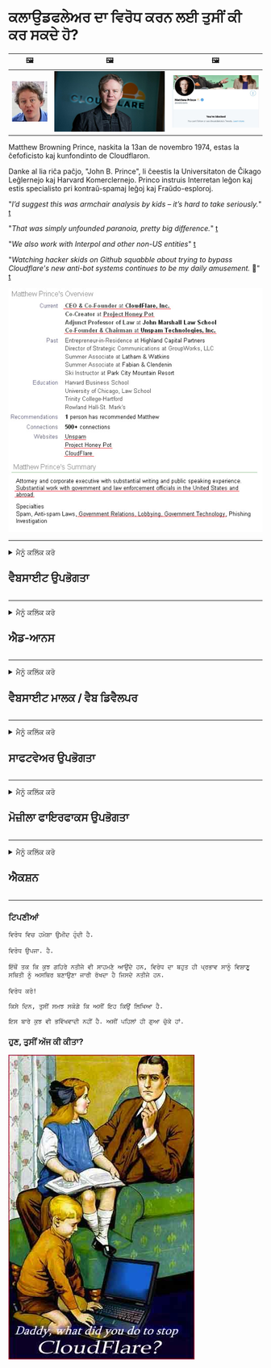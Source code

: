 # ਕਲਾਉਡਫਲੇਅਰ ਦਾ ਵਿਰੋਧ ਕਰਨ ਲਈ ਤੁਸੀਂ ਕੀ ਕਰ ਸਕਦੇ ਹੋ?

| 🖼 | 🖼 | 🖼 |
| --- | --- | --- |
| ![](../image/matthew_prince_teen.jpg) | ![](../image/matthew_prince.jpg) | ![](../image/blockedbymatthewprince.jpg) |


Matthew Browning Prince, naskita la 13an de novembro 1974, estas la ĉefoficisto kaj kunfondinto de Cloudflaron.

Danke al lia riĉa paĉjo, "John B. Prince", li ĉeestis la Universitaton de Ĉikago Leĝlernejo kaj Harvard Komerclernejo.
Princo instruis Interretan leĝon kaj estis specialisto pri kontraŭ-spamaj leĝoj kaj Fraŭdo-esploroj.


"*I’d suggest this was armchair analysis by kids – it’s hard to take seriously.*" [t](https://www.theguardian.com/technology/2015/nov/19/cloudflare-accused-by-anonymous-helping-isis)

"*That was simply unfounded paranoia, pretty big difference.*"  [t](https://twitter.com/xxdesmus/status/992757936123359233)

"*We also work with Interpol and other non-US entities*" [t](https://twitter.com/eastdakota/status/1203028504184360960)

"*Watching hacker skids on Github squabble about trying to bypass Cloudflare's new anti-bot systems continues to be my daily amusement.* 🍿" [t](https://twitter.com/eastdakota/status/1273277839102656515)


![](../image/whoismp.jpg)

---


<details>
<summary>ਮੈਨੂੰ ਕਲਿੱਕ ਕਰੋ

## ਵੈਬਸਾਈਟ ਉਪਭੋਗਤਾ
</summary>


- ਜੇ ਤੁਸੀਂ ਆਪਣੀ ਵੈਬਸਾਈਟ ਕਲਾਉਡਫਲੇਅਰ ਦੀ ਵਰਤੋਂ ਕਰ ਰਹੇ ਹੋ, ਤਾਂ ਉਨ੍ਹਾਂ ਨੂੰ ਕਹੋ ਕਿ ਕਲਾਉਡਫਲੇਅਰ ਨਾ ਵਰਤੋ.
  - ਸੋਸ਼ਲ ਮੀਡੀਆ ਜਿਵੇਂ ਕਿ ਫੇਸਬੁੱਕ, ਰੈਡਿਟ, ਟਵਿੱਟਰ ਜਾਂ ਮਸਟੋਡਨ ਤੇ ਚਮਕਣਾ ਕੋਈ ਫਰਕ ਨਹੀਂ ਪੈਂਦਾ. [ਕਾਰਜ ਹੈਸ਼ਟੈਗਾਂ ਨਾਲੋਂ ਉੱਚੇ ਹੁੰਦੇ ਹਨ.](https://twitter.com/phyzonloop/status/1274132092490862594)
  - ਜੇ ਤੁਸੀਂ ਆਪਣੇ ਆਪ ਨੂੰ ਲਾਭਦਾਇਕ ਬਣਾਉਣਾ ਚਾਹੁੰਦੇ ਹੋ ਤਾਂ ਵੈਬਸਾਈਟ ਦੇ ਮਾਲਕ ਨਾਲ ਸੰਪਰਕ ਕਰਨ ਦੀ ਕੋਸ਼ਿਸ਼ ਕਰੋ.

[ਕਲਾਉਡਫਲੇਅਰ ਨੇ ਕਿਹਾ](https://github.com/Eloston/ungoogled-chromium/issues/783):
```
ਅਸੀਂ ਸਿਫਾਰਸ਼ ਕਰਦੇ ਹਾਂ ਕਿ ਤੁਸੀਂ ਉਨ੍ਹਾਂ ਖਾਸ ਸੇਵਾਵਾਂ ਜਾਂ ਸਾਈਟਾਂ ਲਈ ਪ੍ਰਬੰਧਕਾਂ ਤੱਕ ਪਹੁੰਚ ਕਰੋ ਜੋ ਤੁਸੀਂ ਜਾਰੀ ਕਰਦੇ ਹੋ ਅਤੇ ਆਪਣੇ ਤਜ਼ਰਬੇ ਨੂੰ ਸਾਂਝਾ ਕਰਦੇ ਹੋ.
```

[ਜੇ ਤੁਸੀਂ ਇਸ ਬਾਰੇ ਨਹੀਂ ਪੁੱਛਦੇ, ਵੈਬਸਾਈਟ ਮਾਲਕ ਇਸ ਸਮੱਸਿਆ ਨੂੰ ਕਦੇ ਨਹੀਂ ਜਾਣਦੇ.](../PEOPLE.md)

![](../image/liberapay.jpg)

[ਸਫਲ ਉਦਾਹਰਣ](https://counterpartytalk.org/t/turn-off-cloudflare-on-counterparty-co-plz/164/5).<br>
ਤੁਹਾਨੂੰ ਕੋਈ ਸਮੱਸਿਆ ਹੈ? [ਹੁਣ ਆਪਣੀ ਆਵਾਜ਼ ਉਠਾਓ.](https://github.com/maraoz/maraoz.github.io/issues/1) ਹੇਠ ਉਦਾਹਰਣ.

```
ਤੁਸੀਂ ਸਿਰਫ ਕਾਰਪੋਰੇਟ ਸੈਂਸਰਸ਼ਿਪ ਅਤੇ ਜਨਤਕ ਨਿਗਰਾਨੀ ਦੀ ਸਹਾਇਤਾ ਕਰ ਰਹੇ ਹੋ.
http://crimeflare.eu.org
```

```
ਤੁਹਾਡਾ ਵੈੱਬ ਪੇਜ ਕਲਾਉਡਫਲੇਅਰ ਦੇ ਗੋਪਨੀਯਤਾ-ਦੁਰਵਿਵਹਾਰ ਵਾਲੇ ਨਿਜੀ ਕੰਧ-ਬਾਗ ਵਿੱਚ ਹੈ.
http://crimeflare.eu.org
```

- ਵੈਬਸਾਈਟ ਦੀ ਗੋਪਨੀਯਤਾ ਨੀਤੀ ਨੂੰ ਪੜ੍ਹਨ ਲਈ ਕੁਝ ਸਮਾਂ ਲਓ.
  - ਜੇ ਵੈਬਸਾਈਟ ਕਲਾਉਡਫਲੇਅਰ ਦੇ ਪਿੱਛੇ ਹੈ ਜਾਂ ਵੈਬਸਾਈਟ ਕਲਾਉਡਫਲੇਅਰ ਨਾਲ ਜੁੜੀਆਂ ਸੇਵਾਵਾਂ ਦੀ ਵਰਤੋਂ ਕਰ ਰਹੀ ਹੈ.

ਇਹ ਲਾਜ਼ਮੀ ਹੈ ਕਿ "ਕਲਾਉਡਫਲੇਅਰ" ਕੀ ਹੈ, ਅਤੇ ਕਲਾਉਡਫਲੇਅਰ ਨਾਲ ਤੁਹਾਡੇ ਡੇਟਾ ਨੂੰ ਸਾਂਝਾ ਕਰਨ ਲਈ ਆਗਿਆ ਦੀ ਮੰਗ ਕਰਨੀ ਚਾਹੀਦੀ ਹੈ. ਅਜਿਹਾ ਕਰਨ ਵਿਚ ਅਸਫਲ ਰਹਿਣ ਦੇ ਨਤੀਜੇ ਵਜੋਂ ਭਰੋਸੇ ਦੀ ਉਲੰਘਣਾ ਹੋਵੇਗੀ ਅਤੇ ਵੈਬਸਾਈਟ 'ਤੇ ਵਿਚਾਰ-ਵਟਾਂਦਰੇ ਤੋਂ ਪਰਹੇਜ਼ ਕਰਨਾ ਚਾਹੀਦਾ ਹੈ.

[ਇੱਕ ਸਵੀਕਾਰਯੋਗ ਗੋਪਨੀਯਤਾ ਨੀਤੀ ਦੀ ਉਦਾਹਰਣ ਇੱਥੇ ਹੈ](https://archive.is/bDlTz) ("Subprocessors" > "Entity Name")

```
ਮੈਂ ਤੁਹਾਡੀ ਗੋਪਨੀਯਤਾ ਨੀਤੀ ਨੂੰ ਪੜ ਲਿਆ ਹੈ ਅਤੇ ਮੈਨੂੰ ਕਲਾਉਡਫਲੇਅਰ ਸ਼ਬਦ ਨਹੀਂ ਮਿਲ ਰਿਹਾ.
ਮੈਂ ਤੁਹਾਡੇ ਨਾਲ ਡਾਟਾ ਸਾਂਝਾ ਕਰਨ ਤੋਂ ਇਨਕਾਰ ਕਰਦਾ ਹਾਂ ਜੇ ਤੁਸੀਂ ਕਲਾਉਡਫਲੇਅਰ ਨੂੰ ਮੇਰੇ ਡੇਟਾ ਨੂੰ ਖੁਆਉਣਾ ਜਾਰੀ ਰੱਖਦੇ ਹੋ.
http://crimeflare.eu.org
```

ਇਹ ਗੋਪਨੀਯਤਾ ਨੀਤੀ ਦੀ ਇੱਕ ਉਦਾਹਰਣ ਹੈ ਜਿਸ ਵਿੱਚ ਕਲਾਉਡਫਲੇਅਰ ਸ਼ਬਦ ਨਹੀਂ ਹੈ.
[Liberland Jobs](https://archive.is/daKIr) [privacy policy](https://docsend.com/view/feiwyte):

![](../image/cfwontobey.jpg)

ਕਲਾਉਡਫਲੇਅਰ ਦੀ ਆਪਣੀ ਗੋਪਨੀਯਤਾ ਨੀਤੀ ਹੈ.
[ਕਲਾਉਡਫਲੇਅਰ ਡੌਕਸਿੰਗ ਲੋਕਾਂ ਨੂੰ ਪਸੰਦ ਕਰਦਾ ਹੈ.](https://www.reddit.com/r/GamerGhazi/comments/2s64fe/be_wary_reporting_to_cloudflare/)

ਵੈਬਸਾਈਟ ਦੇ ਸਾਈਨ ਅਪ ਫਾਰਮ ਲਈ ਇਹ ਇਕ ਚੰਗੀ ਉਦਾਹਰਣ ਹੈ.
ਅਫਕ, ਜ਼ੀਰੋ ਵੈਬਸਾਈਟ ਇਹ ਕਰਦੇ ਹਨ. ਕੀ ਤੁਸੀਂ ਉਨ੍ਹਾਂ 'ਤੇ ਭਰੋਸਾ ਕਰੋਗੇ?

```
"XYZ ਲਈ ਸਾਈਨ ਅਪ ਕਰੋ" ਤੇ ਕਲਿਕ ਕਰਕੇ, ਤੁਸੀਂ ਸਾਡੀ ਸੇਵਾ ਦੀਆਂ ਸ਼ਰਤਾਂ ਅਤੇ ਗੋਪਨੀਯਤਾ ਕਥਨ ਨਾਲ ਸਹਿਮਤ ਹੋ.
ਤੁਸੀਂ ਕਲਾਉਡਫਲੇਅਰ ਨਾਲ ਆਪਣੇ ਡੇਟਾ ਨੂੰ ਸਾਂਝਾ ਕਰਨ ਲਈ ਸਹਿਮਤ ਹੋ ਅਤੇ ਕਲਾਉਡਫਲੇਅਰ ਦੇ ਗੋਪਨੀਯਤਾ ਕਥਨ ਤੇ ਵੀ ਸਹਿਮਤ ਹੋ.
ਜੇ ਕਲਾਉਡਫਲੇਅਰ ਤੁਹਾਡੀ ਜਾਣਕਾਰੀ ਲੀਕ ਕਰਦਾ ਹੈ ਜਾਂ ਤੁਹਾਨੂੰ ਸਾਡੇ ਸਰਵਰਾਂ ਨਾਲ ਜੁੜਨ ਨਹੀਂ ਦਿੰਦਾ, ਇਹ ਸਾਡੀ ਗਲਤੀ ਨਹੀਂ ਹੈ. [*]

[ ਸਾਇਨ ਅਪ ] [ ਮੈਂ ਅਸਹਿਮਤ ਹਾਂ ]
```
[*] [PEOPLE.md](../PEOPLE.md)


- ਉਨ੍ਹਾਂ ਦੀ ਸੇਵਾ ਦੀ ਵਰਤੋਂ ਨਾ ਕਰਨ ਦੀ ਕੋਸ਼ਿਸ਼ ਕਰੋ. ਯਾਦ ਰੱਖੋ ਕਿ ਤੁਸੀਂ ਕਲਾਉਡਫਲੇਅਰ ਦੁਆਰਾ ਦੇਖੇ ਜਾ ਰਹੇ ਹੋ.
  - ["I'm in your TLS, sniffin' your passworz"](../image/iminurtls.jpg)

- ਹੋਰ ਵੈਬਸਾਈਟ ਲਈ ਖੋਜ ਕਰੋ. ਇੰਟਰਨੈਟ ਤੇ ਵਿਕਲਪ ਅਤੇ ਮੌਕੇ ਹਨ!

- ਆਪਣੇ ਦੋਸਤਾਂ ਨੂੰ ਹਰ ਰੋਜ਼ ਟੋਰ ਦੀ ਵਰਤੋਂ ਕਰਨ ਲਈ ਯਕੀਨ ਦਿਵਾਓ.
  - ਅਗਿਆਤ ਖੁੱਲੇ ਇੰਟਰਨੈਟ ਦਾ ਮਿਆਰ ਹੋਣਾ ਚਾਹੀਦਾ ਹੈ!
  - [ਯਾਦ ਰੱਖੋ ਕਿ ਟੌਰ ਪ੍ਰੋਜੈਕਟ ਇਸ ਪ੍ਰੋਜੈਕਟ ਨੂੰ ਨਾਪਸੰਦ ਕਰਦਾ ਹੈ.](../HISTORY.md)

</details>

------

<details>
<summary>ਮੈਨੂੰ ਕਲਿੱਕ ਕਰੋ

## ਐਡ-ਆਨਸ
</summary>

- ਜੇ ਤੁਹਾਡਾ ਬ੍ਰਾ Firefਜ਼ਰ ਫਾਇਰਫਾਕਸ, ਟੋਰ ਬ੍ਰਾserਜ਼ਰ, ਜਾਂ ਅਣਗੌਲਡ ਕਰੋਮੀਅਮ ਹੇਠਾਂ ਇਨ੍ਹਾਂ ਵਿੱਚੋਂ ਇੱਕ ਐਡ-ਆਨ ਦੀ ਵਰਤੋਂ ਕਰਦੇ ਹਨ.
  - ਜੇ ਤੁਸੀਂ ਹੋਰ ਨਵੀਂ ਐਡ-ਆਨ ਸ਼ਾਮਲ ਕਰਨਾ ਚਾਹੁੰਦੇ ਹੋ ਤਾਂ ਇਸ ਬਾਰੇ ਪਹਿਲਾਂ ਪੁੱਛੋ.


| ਨਾਮ | ਡਿਵੈਲਪਰ | ਸਹਾਇਤਾ | ਰੋਕ ਸਕਦਾ ਹੈ | ਨੂੰ ਸੂਚਿਤ ਕਰ ਸਕਦਾ ਹੈ | Chrome |
| -------- | -------- | -------- | -------- | -------- | -------- |
| [Bloku Cloudflaron MITM-Atakon](../subfiles/about.bcma.md) | #Addon | [ ? ](http://crimeflare.eu.org/) | **ਹਾਂ**     | **ਹਾਂ**     |  **ਹਾਂ** |
| [Ĉu ligoj estas vundeblaj al MITM-atako?](../subfiles/about.ismm.md) | #Addon | [ ? ](http://crimeflare.eu.org/) | ਨਹੀਂ     | **ਹਾਂ**     |  **ਹਾਂ** |
| [Ĉu ĉi tiuj ligoj blokos Tor-uzanton?](../subfiles/about.isat.md) | #Addon | [ ? ](http://crimeflare.eu.org/) | ਨਹੀਂ     | **ਹਾਂ**     |  **ਹਾਂ** |
| [Block Cloudflare MITM Attack](https://trac.torproject.org/projects/tor/attachment/ticket/24351/block_cloudflare_mitm_attack-1.0.14.1-an%2Bfx.xpi)<br>[**DELETED BY TOR PROJECT**](../HISTORY.md) | nullius | [ ? ](../tool/block_cloudflare_mitm_fx), [Link](http://crimeflare.eu.org/) | **ਹਾਂ**     | **ਹਾਂ**     |  ਨਹੀਂ |
| [TPRB](http://34ahehcli3epmhbu2wbl6kw6zdfl74iyc4vg3ja4xwhhst332z3knkyd.onion/) | Sw | [ ? ](http://34ahehcli3epmhbu2wbl6kw6zdfl74iyc4vg3ja4xwhhst332z3knkyd.onion/) | **ਹਾਂ**     | **ਹਾਂ**     |  ਨਹੀਂ |
| [Detect Cloudflare](https://addons.mozilla.org/en-US/firefox/addon/detect-cloudflare/) | Frank Otto | [ ? ](https://github.com/traktofon/cf-detect) | ਨਹੀਂ     | **ਹਾਂ**     |  ਨਹੀਂ |
| [True Sight](https://addons.mozilla.org/en-US/firefox/addon/detect-cloudflare-plus/) | claustromaniac | [ ? ](https://github.com/claustromaniac/detect-cloudflare-plus) | ਨਹੀਂ     | **ਹਾਂ**     |  ਨਹੀਂ |
| [Which Cloudflare datacenter am I visiting?](https://addons.mozilla.org/en-US/firefox/addon/cf-pop/) | 依云 | [ ? ](https://github.com/lilydjwg/cf-pop) | ਨਹੀਂ     | **ਹਾਂ**     |  ਨਹੀਂ |


- "ਡੀਸੈਂਟਰੇਲੀਅਜ਼" "ਸੀਡੀਐਨਜੇਐਸ (ਕਲਾਉਡਫਲੇਅਰ)" ਨਾਲ ਕੁਨੈਕਸ਼ਨ ਰੋਕ ਸਕਦੇ ਹਨ.
  - ਇਹ ਬਹੁਤ ਸਾਰੀਆਂ ਬੇਨਤੀਆਂ ਨੂੰ ਨੈੱਟਵਰਕ ਤੱਕ ਪਹੁੰਚਣ ਤੋਂ ਰੋਕਦਾ ਹੈ, ਅਤੇ ਸਥਾਨਕ ਫਾਈਲਾਂ ਨੂੰ ਸਾਈਟਾਂ ਨੂੰ ਤੋੜਨ ਤੋਂ ਰੋਕਣ ਲਈ ਦਿੰਦਾ ਹੈ.
  - ਡਿਵੈਲਪਰ ਨੇ ਜਵਾਬ ਦਿੱਤਾ: "[very concerning indeed](https://github.com/Synzvato/decentraleyes/issues/236#issuecomment-352049501)", "[widespread usage severely centralizes the web](https://github.com/Synzvato/decentraleyes/issues/251#issuecomment-366752049)"

- [ਤੁਸੀਂ ਕਲਾਉਡਫਲੇਅਰ ਸਰਟੀਫਿਕੇਟ ਨੂੰ ਆਪਣੇ ਸਰਟੀਫਿਕੇਟ ਅਥਾਰਟੀ (CA) ਤੋਂ ਹਟਾ ਸਕਦੇ ਹੋ ਜਾਂ ਵਿਸ਼ਵਾਸ ਨਹੀਂ ਕਰ ਸਕਦੇ.](https://www.ssl.com/how-to/remove-root-certificate-firefox/)

</details>

------

<details>
<summary>ਮੈਨੂੰ ਕਲਿੱਕ ਕਰੋ

## ਵੈਬਸਾਈਟ ਮਾਲਕ / ਵੈਬ ਡਿਵੈਲਪਰ
</summary>


![](../image/word_cloudflarefree.jpg)

- ਕਲਾਉਡਫਲੇਅਰ ਸਲਿ .ਸ਼ਨ, ਪੀਰੀਅਡ ਦੀ ਵਰਤੋਂ ਨਾ ਕਰੋ.
  - ਤੁਸੀਂ ਇਸ ਤੋਂ ਵਧੀਆ ਕਰ ਸਕਦੇ ਹੋ, ਠੀਕ ਹੈ? [ਕਲਾਉਡਫਲੇਅਰ ਗਾਹਕੀ, ਯੋਜਨਾਵਾਂ, ਡੋਮੇਨ, ਜਾਂ ਖਾਤਿਆਂ ਨੂੰ ਕਿਵੇਂ ਹਟਾਉਣਾ ਹੈ ਇਹ ਇੱਥੇ ਹੈ.](https://support.cloudflare.com/hc/en-us/articles/200167776-Removing-subscriptions-plans-domains-or-accounts)

| 🖼 | 🖼 |
| --- | --- |
| ![](../image/htmlalertcloudflare.jpg) | ![](../image/htmlalertcloudflare2.jpg) |

- ਹੋਰ ਗਾਹਕ ਚਾਹੁੰਦੇ ਹੋ? ਤੁਸੀਂ ਜਾਣਦੇ ਹੋ ਕੀ ਕਰਨਾ ਹੈ. ਸੰਕੇਤ "ਲਾਈਨ ਦੇ ਉੱਪਰ" ਹੈ.
  - [ਹੈਲੋ, ਤੁਸੀਂ ਲਿਖਿਆ ਹੈ "ਅਸੀਂ ਤੁਹਾਡੀ ਗੋਪਨੀਯਤਾ ਨੂੰ ਗੰਭੀਰਤਾ ਨਾਲ ਲੈਂਦੇ ਹਾਂ" ਪਰ ਮੈਨੂੰ "ਗਲਤੀ 403 ਵਰਜਿਤ ਅਗਿਆਤ ਪਰਾਕਸੀ ਦੀ ਇਜ਼ਾਜ਼ਤ ਨਹੀਂ" ਮਿਲੀ.](https://it.slashdot.org/story/19/02/19/0033255/stop-saying-we-take-your-privacy-and-security-seriously) ਤੁਸੀਂ ਟੋਰ ਜਾਂ ਵੀਪੀਐਨ ਨੂੰ ਕਿਉਂ ਰੋਕ ਰਹੇ ਹੋ? [ਅਤੇ ਤੁਸੀਂ ਆਰਜ਼ੀ ਈਮੇਲਾਂ ਨੂੰ ਕਿਉਂ ਰੋਕ ਰਹੇ ਹੋ?](http://523kpawzkarw3j6afz2elxfs4h3hfclomkcmbjs6kaimo4lokympi6yd.onion/)

![](../image/anonexist.jpg)

- ਕਲਾਉਡਫਲੇਅਰ ਦੀ ਵਰਤੋਂ ਨਾਲ ਆਉਟੇਜ ਦੀ ਸੰਭਾਵਨਾ ਵਧੇਗੀ. ਜੇ ਤੁਹਾਡਾ ਸਰਵਰ ਬੰਦ ਹੈ ਜਾਂ ਕਲਾਉਡਫਲੇਅਰ ਘੱਟ ਹੈ ਤਾਂ ਯਾਤਰੀ ਤੁਹਾਡੀ ਵੈਬਸਾਈਟ ਤੇ ਪਹੁੰਚ ਨਹੀਂ ਕਰ ਸਕਦੇ.
  - [ਕੀ ਤੁਸੀਂ ਸੱਚਮੁੱਚ ਸੋਚਿਆ ਸੀ ਕਿ ਕਲਾਉਡਫਲੇਅਰ ਕਦੇ ਹੇਠਾਂ ਨਹੀਂ ਜਾਂਦਾ?](https://www.ibtimes.com/cloudflare-down-not-working-sites-producing-504-gateway-timeout-errors-2618008) [Another](https://twitter.com/Jedduff/status/1097875615997399040) [sample](https://twitter.com/search?f=tweets&vertical=default&q=Cloudflare%20is%20having%20problems). [Need more](../PEOPLE.md)?

![](../image/cloudflareinternalerror.jpg)

- ਤੁਹਾਡੀ "ਏਪੀਆਈ ਸੇਵਾ", "ਸਾੱਫਟਵੇਅਰ ਅਪਡੇਟ ਸਰਵਰ" ਜਾਂ "ਆਰਐਸਐਸ ਫੀਡ" ਦੀ ਪਰਾਕਸੀ ਲਈ ਕਲਾਉਡਫਲੇਅਰ ਦੀ ਵਰਤੋਂ ਤੁਹਾਡੇ ਗ੍ਰਾਹਕ ਨੂੰ ਨੁਕਸਾਨ ਪਹੁੰਚਾਏਗੀ. ਇੱਕ ਗਾਹਕ ਨੇ ਤੁਹਾਨੂੰ ਬੁਲਾਇਆ ਅਤੇ ਕਿਹਾ, "ਮੈਂ ਹੁਣ ਤੁਹਾਡੇ API ਦਾ ਇਸਤੇਮਾਲ ਨਹੀਂ ਕਰ ਸਕਦਾ", ਅਤੇ ਤੁਹਾਨੂੰ ਨਹੀਂ ਪਤਾ ਕਿ ਕੀ ਹੋ ਰਿਹਾ ਹੈ. ਕਲਾਉਡਫਲੇਅਰ ਚੁੱਪ ਚਾਪ ਤੁਹਾਡੇ ਗ੍ਰਾਹਕ ਨੂੰ ਰੋਕ ਸਕਦਾ ਹੈ. ਕੀ ਤੁਹਾਨੂੰ ਲਗਦਾ ਹੈ ਕਿ ਇਹ ਠੀਕ ਹੈ?
  - ਇੱਥੇ ਬਹੁਤ ਸਾਰੇ ਆਰਐਸਐਸ ਰੀਡਰ ਕਲਾਇੰਟ ਅਤੇ ਆਰਐਸਐਸ ਰੀਡਰ onlineਨਲਾਈਨ ਸੇਵਾ ਹਨ. ਜੇ ਤੁਸੀਂ ਲੋਕਾਂ ਨੂੰ ਗਾਹਕ ਬਣਨ ਦੀ ਆਗਿਆ ਨਹੀਂ ਦੇ ਰਹੇ ਹੋ ਤਾਂ ਤੁਸੀਂ ਆਰਐਸਐਸ ਫੀਡ ਕਿਉਂ ਪ੍ਰਕਾਸ਼ਤ ਕਰ ਰਹੇ ਹੋ?

![](../image/rssfeedovercf.jpg)

- ਕੀ ਤੁਹਾਨੂੰ HTTPS ਸਰਟੀਫਿਕੇਟ ਚਾਹੀਦਾ ਹੈ? "ਚਲੋ ਐਨਕ੍ਰਿਪਟ" ਦੀ ਵਰਤੋਂ ਕਰੋ ਜਾਂ ਇਸਨੂੰ CA ਕੰਪਨੀ ਤੋਂ ਖਰੀਦੋ.

- ਕੀ ਤੁਹਾਨੂੰ DNS ਸਰਵਰ ਚਾਹੀਦਾ ਹੈ? ਕੀ ਤੁਸੀਂ ਆਪਣਾ ਸਰਵਰ ਸੈਟ ਅਪ ਨਹੀਂ ਕਰ ਸਕਦੇ? ਉਨ੍ਹਾਂ ਬਾਰੇ ਕਿਵੇਂ: [Hurricane Electric Free DNS](https://dns.he.net/), [Dyn.com](https://dyn.com/dns/), [1984 Hosting](https://www.1984hosting.com/), [Afraid.Org (ਜੇ ਤੁਸੀਂ ਟੀ.ਓ.ਆਰ. ਦੀ ਵਰਤੋਂ ਕਰਦੇ ਹੋ ਤਾਂ ਪ੍ਰਬੰਧਨ ਆਪਣਾ ਖਾਤਾ ਮਿਟਾ ਦੇਵੇਗਾ)](https://freedns.afraid.org/)

- ਹੋਸਟਿੰਗ ਸੇਵਾ ਦੀ ਭਾਲ ਕਰ ਰਹੇ ਹੋ? ਸਿਰਫ ਮੁਫਤ? ਉਨ੍ਹਾਂ ਬਾਰੇ ਕਿਵੇਂ: [Onion Service](http://vww6ybal4bd7szmgncyruucpgfkqahzddi37ktceo3ah7ngmcopnpyyd.onion/en/security/network-security/tor/onionservices-best-practices), [Free Web Hosting Area](https://freewha.com/), [Autistici/Inventati Web Site Hosting](https://www.autinv5q6en4gpf4.onion/services/website), [Github Pages](https://pages.github.com/), [Surge](https://surge.sh/)
  - [ਕਲਾਉਡਫਲੇਅਰ ਦੇ ਬਦਲ](../subfiles/cloudflare-alternatives.md)

- ਕੀ ਤੁਸੀਂ "ਕਲਾਉਡਫਲੇਅਰ-ipfs.com" ਵਰਤ ਰਹੇ ਹੋ? [ਕੀ ਤੁਸੀਂ ਜਾਣਦੇ ਹੋ ਕਲਾਉਡਫਲੇਅਰ ਆਈਪੀਐਫਐਸ ਮਾੜਾ ਹੈ?](../PEOPLE.md)

- ਆਪਣੇ ਸਰਵਰ ਉੱਤੇ ਵੈਬ ਐਪਲੀਕੇਸ਼ਨ ਫਾਇਰਵਾਲ ਸਥਾਪਤ ਕਰੋ ਜਿਵੇਂ ਕਿ OWASP ਅਤੇ Fail2Ban ਅਤੇ ਇਸ ਨੂੰ ਸਹੀ configੰਗ ਨਾਲ ਕੌਂਫਿਗਰ ਕਰੋ.
  - ਟੋਰ ਨੂੰ ਰੋਕਣਾ ਕੋਈ ਹੱਲ ਨਹੀਂ ਹੈ. ਸਿਰਫ ਛੋਟੇ ਮਾੜੇ ਉਪਭੋਗਤਾਵਾਂ ਲਈ ਹਰੇਕ ਨੂੰ ਸਜ਼ਾ ਨਾ ਦਿਓ.

- "ਕਲਾਉਡਫਲੇਅਰ ਵਾਰਪ" ਉਪਭੋਗਤਾਵਾਂ ਨੂੰ ਤੁਹਾਡੀ ਵੈਬਸਾਈਟ ਨੂੰ ਐਕਸੈਸ ਕਰਨ ਤੋਂ ਰੀਡਾਇਰੈਕਟ ਜਾਂ ਬਲਾਕ ਕਰੋ. ਅਤੇ ਇੱਕ ਕਾਰਨ ਦੱਸੋ ਜੇ ਤੁਸੀਂ ਕਰ ਸਕਦੇ ਹੋ.

> IP ਸੂਚੀ: "[ਕਲਾਉਡਫਲੇਅਰ ਦੀ ਮੌਜੂਦਾ ਆਈਪੀ ਰੇਂਜ](cloudflare_inc/)"

> A: ਬੱਸ ਉਹਨਾਂ ਨੂੰ ਰੋਕੋ

```
server {
...
deny 173.245.48.0/20;
deny 103.21.244.0/22;
deny 103.22.200.0/22;
deny 103.31.4.0/22;
deny 141.101.64.0/18;
deny 108.162.192.0/18;
deny 190.93.240.0/20;
deny 188.114.96.0/20;
deny 197.234.240.0/22;
deny 198.41.128.0/17;
deny 162.158.0.0/15;
deny 104.16.0.0/12;
deny 172.64.0.0/13;
deny 131.0.72.0/22;
deny 2400:cb00::/32;
deny 2606:4700::/32;
deny 2803:f800::/32;
deny 2405:b500::/32;
deny 2405:8100::/32;
deny 2a06:98c0::/29;
deny 2c0f:f248::/32;
...
}
```

> B: ਚੇਤਾਵਨੀ ਪੇਜ ਤੇ ਭੇਜੋ

```
http {
...
geo $iscf {
default 0;
173.245.48.0/20 1;
103.21.244.0/22 1;
103.22.200.0/22 1;
103.31.4.0/22 1;
141.101.64.0/18 1;
108.162.192.0/18 1;
190.93.240.0/20 1;
188.114.96.0/20 1;
197.234.240.0/22 1;
198.41.128.0/17 1;
162.158.0.0/15 1;
104.16.0.0/12 1;
172.64.0.0/13 1;
131.0.72.0/22 1;
2400:cb00::/32 1;
2606:4700::/32 1;
2803:f800::/32 1;
2405:b500::/32 1;
2405:8100::/32 1;
2a06:98c0::/29 1;
2c0f:f248::/32 1;
}
...
}

server {
...
if ($iscf) {rewrite ^ https://example.com/cfwsorry.php;}
...
}

<?php
header('HTTP/1.1 406 Not Acceptable');
echo <<<CLOUDFLARED
Thank you for visiting ourwebsite.com!<br />
We are sorry, but we can't serve you because your connection is being intercepted by Cloudflare.<br />
Please read http://crimeflare.eu.org for more information.<br />
CLOUDFLARED;
die();
```

- ਟੋਰ ਪਿਆਜ਼ ਸੇਵਾ ਜਾਂ ਆਈ 2 ਪੀ ਅਪਣਾਓ ਜੇਕਰ ਤੁਸੀਂ ਆਜ਼ਾਦੀ ਵਿੱਚ ਵਿਸ਼ਵਾਸ ਕਰਦੇ ਹੋ ਅਤੇ ਅਗਿਆਤ ਉਪਭੋਗਤਾਵਾਂ ਦਾ ਸਵਾਗਤ ਕਰਦੇ ਹੋ.

- ਹੋਰ ਕਲੀਅਰਨੇਟ / ਟੋਰ ਡਿ dਲ ਵੈਬਸਾਈਟ ਓਪਰੇਟਰਾਂ ਤੋਂ ਸਲਾਹ ਲਈਏ ਅਤੇ ਗੁਮਨਾਮ ਦੋਸਤ ਬਣਾਓ!

</details>

------

<details>
<summary>ਮੈਨੂੰ ਕਲਿੱਕ ਕਰੋ

## ਸਾਫਟਵੇਅਰ ਉਪਭੋਗਤਾ
</summary>


- ਡਿਸਕੋਰਡ ਕਲਾਉਡਫਲੇਅਰ ਦੀ ਵਰਤੋਂ ਕਰ ਰਿਹਾ ਹੈ. ਬਦਲ? ਅਸੀਂ ਸਿਫਾਰਸ਼ ਕਰਦੇ ਹਾਂ [**Briar** (Android)](https://f-droid.org/en/packages/org.briarproject.briar.android/), [Ricochet (PC)](https://ricochet.im/), [Tox + Tor (Android/PC)](https://tox.chat/download.html)
  - ਬ੍ਰਾਇਅਰ ਵਿੱਚ ਟੋਰ ਡੈਮਨ ਸ਼ਾਮਲ ਹੁੰਦਾ ਹੈ ਤਾਂ ਜੋ ਤੁਹਾਨੂੰ bਰਬੋਟ ਨੂੰ ਸਥਾਪਤ ਨਹੀਂ ਕਰਨਾ ਪਏਗਾ.
  - Qwtch ਡਿਵੈਲਪਰ, ਓਪਨ ਗੋਪਨੀਯਤਾ, ਬਿਨਾਂ ਕਿਸੇ ਨੋਟਿਸ ਦੇ ਉਨ੍ਹਾਂ ਦੀ ਗਿੱਟ ਸਰਵਿਸ ਤੋਂ ਸਟਾਪ_ਕਲਾਉਡਫਲੇਅਰ ਪ੍ਰੋਜੈਕਟ ਨੂੰ ਮਿਟਾ ਦਿੱਤਾ.

- ਜੇ ਤੁਸੀਂ ਡੇਬੀਅਨ ਜੀ ਐਨ ਯੂ / ਲੀਨਕਸ, ਜਾਂ ਕੋਈ ਡੈਰੀਵੇਟਿਵ ਵਰਤਦੇ ਹੋ, ਤਾਂ ਸਬਸਕ੍ਰਾਈਬ ਕਰੋ: [bug #831835](https://bugs.debian.org/cgi-bin/bugreport.cgi?bug=831835). ਅਤੇ ਜੇ ਤੁਸੀਂ ਕਰ ਸਕਦੇ ਹੋ, ਪੈਚ ਦੀ ਤਸਦੀਕ ਕਰਨ ਵਿੱਚ ਸਹਾਇਤਾ ਕਰੋ, ਅਤੇ ਪ੍ਰਬੰਧਕ ਨੂੰ ਸਹੀ ਸਿੱਟੇ ਤੇ ਪਹੁੰਚਣ ਵਿੱਚ ਸਹਾਇਤਾ ਕਰੋ ਕਿ ਕੀ ਇਸ ਨੂੰ ਸਵੀਕਾਰ ਕੀਤਾ ਜਾਣਾ ਚਾਹੀਦਾ ਹੈ.

- ਹਮੇਸ਼ਾਂ ਇਹਨਾਂ ਬ੍ਰਾਉਜ਼ਰਾਂ ਦੀ ਸਿਫਾਰਸ਼ ਕਰੋ.

| ਨਾਮ | ਡਿਵੈਲਪਰ | ਸਹਾਇਤਾ | ਟਿੱਪਣੀ |
| -------- | -------- | -------- | -------- |
| [Ungoogled-Chromium](https://ungoogled-software.github.io/ungoogled-chromium-binaries/) | Eloston | [ ? ](https://github.com/Eloston/ungoogled-chromium) | PC (Win, Mac, Linux)  _!Tor_ |
| [Bromite](https://www.bromite.org/fdroid) | Bromite | [ ? ](https://github.com/bromite/bromite/issues) | Android  _!Tor_ |
| [Tor Browser](https://www.torproject.org/download/) | Tor Project | [ ? ](https://support.torproject.org/) | PC (Win, Mac, Linux)  _Tor_|
| [Tor Browser Android](https://www.torproject.org/download/) | Tor Project | [ ? ](https://support.torproject.org/) | Android  _Tor_|
| [Onion Browser](https://itunes.apple.com/us/app/onion-browser/id519296448?mt=8) | Mike Tigas | [ ? ](https://github.com/OnionBrowser/OnionBrowser/issues) | Apple iOS  _Tor_|
| [GNU/Icecat](https://www.gnu.org/software/gnuzilla/) | GNU | [ ? ](https://www.gnu.org/software/gnuzilla/) | PC (Linux) |
| [IceCatMobile](https://f-droid.org/en/packages/org.gnu.icecat/) | GNU | [ ? ](https://lists.gnu.org/mailman/listinfo/bug-gnuzilla) | Android |
| [Iridium Browser](https://iridiumbrowser.de/about/) | Iridium | [ ? ](https://github.com/iridium-browser/iridium-browser/) | PC (Win, Mac, Linux, OpenBSD) |


ਹੋਰ ਸਾੱਫਟਵੇਅਰ ਦੀ ਗੋਪਨੀਯਤਾ ਅਧੂਰੀ ਹੈ. ਇਸ ਦਾ ਮਤਲਬ ਇਹ ਨਹੀਂ ਕਿ ਟੌਰ ਬਰਾ browserਜ਼ਰ "ਸੰਪੂਰਨ" ਹੈ.
ਇੰਟਰਨੈਟ ਅਤੇ ਟੈਕਨੋਲੋਜੀ 'ਤੇ ਕੋਈ 100% ਸੁਰੱਖਿਅਤ ਨਹੀਂ ਹੈ ਅਤੇ ਨਾ ਹੀ 100% ਨਿਜੀ.

- ਟੋਰ ਨਹੀਂ ਵਰਤਣਾ ਚਾਹੁੰਦੇ? ਤੁਸੀਂ ਟੋਰ ਡੈਮਨ ਨਾਲ ਕੋਈ ਵੀ ਬ੍ਰਾ .ਜ਼ਰ ਵਰਤ ਸਕਦੇ ਹੋ.
  - [ਧਿਆਨ ਦਿਓ ਕਿ ਟੋਰ ਪ੍ਰੋਜੈਕਟ ਇਸ ਨੂੰ ਪਸੰਦ ਨਹੀਂ ਕਰਦਾ.](https://support.torproject.org/tbb/tbb-9/) ਟੌਰ ਬਰਾ Browਜ਼ਰ ਦੀ ਵਰਤੋਂ ਕਰੋ ਜੇ ਤੁਸੀਂ ਅਜਿਹਾ ਕਰਨ ਦੇ ਯੋਗ ਹੋ.
- [ਟੋਰ ਨਾਲ ਕਰੋਮੀਅਮ ਦੀ ਵਰਤੋਂ ਕਿਵੇਂ ਕਰੀਏ](../subfiles/chromium_tor.md)


ਚਲੋ ਦੂਜੇ ਸਾੱਫਟਵੇਅਰ ਦੀ ਨਿੱਜਤਾ ਬਾਰੇ ਗੱਲ ਕਰੀਏ.

- [ਜੇ ਤੁਹਾਨੂੰ ਸੱਚਮੁੱਚ ਫਾਇਰਫਾਕਸ ਵਰਤਣ ਦੀ ਜ਼ਰੂਰਤ ਹੈ, ਤਾਂ "ਫਾਇਰਫਾਕਸ ਈਐਸਆਰ" ਚੁਣੋ.](https://www.mozilla.org/en-US/firefox/organizations/)
  - [ਫਾਇਰਫਾਕਸ - ਸਪਾਈਵੇਅਰ ਵਾਚਡੌਗ](https://spyware.neocities.org/articles/firefox.html)
  - [ਫਾਇਰਫਾਕਸ ਮੁਫਤ ਭਾਸ਼ਣ ਨੂੰ ਰੱਦ ਕਰਦਾ ਹੈ, ਮੁਫਤ ਭਾਸ਼ਣ 'ਤੇ ਪਾਬੰਦੀ ਲਗਾਉਂਦਾ ਹੈ](https://web.archive.org/web/20200423010026/https://reclaimthenet.org/firefox-rejects-free-speech-bans-free-speech-commenting-plugin-dissenter-from-its-extensions-gallery/)
  - ["100+ ਡਾvਨਵੋਟਸ. ਇਹ ਇੰਝ ਜਾਪਦਾ ਹੈ ਜਿਵੇਂ ਕਿ ਕਿਸੇ ਸਾਫਟਵੇਅਰ ਕੰਪਨੀ ਨੂੰ ... ਨਾਲ ਜੁੜੇ ਰਹਿਣ ਲਈ ਕਿਹਾ ਜਾ ਰਿਹਾ ਹੈ, ਸਾਫਟਵੇਅਰ ਇਨ੍ਹਾਂ ਦਿਨਾਂ ਵਿੱਚ ਬਹੁਤ ਜ਼ਿਆਦਾ ਹੈ."](https://old.reddit.com/r/firefox/comments/gutdiw/weve_got_work_to_do_the_mozilla_blog/fslbbb6/)
  - [ਓਹ, ਫਾਇਰਫਾਕਸ ਮੇਰੇ ਯੂਆਰਐਲ ਬਾਰ ਵਿੱਚ ਮੈਨੂੰ ਪ੍ਰਯੋਜਿਤ ਲਿੰਕ ਕਿਉਂ ਦਿਖਾ ਰਿਹਾ ਹੈ?](https://www.reddit.com/r/firefox/comments/jybx2w/uh_why_is_firefox_showing_me_sponsored_links_in/)
  - [ਮੋਜ਼ੀਲਾ - ਸ਼ੈਤਾਨ ਅਵਤਾਰ](https://digdeeper.neocities.org/ghost/mozilla.html)

- [ਯਾਦ ਰੱਖੋ, ਮੋਜ਼ੀਲਾ ਕਲਾਉਡਫਲੇਅਰ ਸੇਵਾ ਦੀ ਵਰਤੋਂ ਕਰ ਰਿਹਾ ਹੈ.](https://www.robtex.com/dns-lookup/www.mozilla.org) [ਉਹ ਆਪਣੇ ਉਤਪਾਦ 'ਤੇ ਕਲਾਉਡਫਲੇਅਰ ਦੀ DNS ਸੇਵਾ ਦੀ ਵਰਤੋਂ ਵੀ ਕਰ ਰਹੇ ਹਨ.](https://www.theregister.co.uk/2018/03/21/mozilla_testing_dns_encryption/)

- [ਮੋਜ਼ੀਲਾ ਨੇ ਅਧਿਕਾਰਤ ਤੌਰ 'ਤੇ ਇਸ ਟਿਕਟ ਨੂੰ ਰੱਦ ਕਰ ਦਿੱਤਾ.](https://bugzilla.mozilla.org/show_bug.cgi?id=1426618)

- [ਫਾਇਰਫਾਕਸ ਫੋਕਸ ਇੱਕ ਮਜ਼ਾਕ ਹੈ.](https://github.com/mozilla-mobile/focus-android/issues/1743) [ਉਨ੍ਹਾਂ ਨੇ ਟੈਲੀਮੇਟਰੀ ਬੰਦ ਕਰਨ ਦਾ ਵਾਅਦਾ ਕੀਤਾ ਪਰ ਉਨ੍ਹਾਂ ਨੇ ਇਸ ਨੂੰ ਬਦਲ ਦਿੱਤਾ.](https://github.com/mozilla-mobile/focus-android/issues/4210)

- [ਪਲੇਮੂਨ / ਬੇਸਿਲਸਕ ਡਿਵੈਲਪਰ ਕਲਾਉਡਫਲੇਅਰ ਨੂੰ ਪਿਆਰ ਕਰਦੇ ਹਨ.](https://github.com/mozilla-mobile/focus-android/issues/1743#issuecomment-345993097)
  - [ਪਾਲੇ ਮੂਨ ਦੇ ਆਰਕਾਈਵ ਸਰਵਰ ਨੇ ਮਾਲਵੇਅਰ ਨੂੰ ਹੈਕ ਕੀਤਾ ਅਤੇ 18 ਮਹੀਨਿਆਂ ਤੱਕ ਫੈਲਾਇਆ](https://www.reddit.com/r/privacytoolsIO/comments/cc808y/pale_moons_archive_server_hacked_and_spread/)
  - ਉਹ ਟੋਰ ਉਪਭੋਗਤਾਵਾਂ ਨੂੰ ਵੀ ਨਫ਼ਰਤ ਕਰਦਾ ਹੈ - "[ਇਸ ਨੂੰ ਟੋਰ ਪ੍ਰਤੀ ਵੈਰ ਹੋਣ ਦਿਓ. ਮੈਨੂੰ ਲਗਦਾ ਹੈ ਕਿ ਜ਼ਿਆਦਾਤਰ ਸਾਈਟਾਂ ਇਸ ਦੇ ਬਹੁਤ ਜ਼ਿਆਦਾ ਦੁਰਵਰਤੋਂ ਦੇ ਕਾਰਕ ਨੂੰ ਧਿਆਨ ਵਿੱਚ ਰੱਖਦੇ ਹੋਏ ਟੋਰ ਪ੍ਰਤੀ ਵੈਰ ਕਰਨ ਵਾਲੀਆਂ ਹੋਣੀਆਂ ਚਾਹੀਦੀਆਂ ਹਨ.](https://github.com/yacy/yacy_search_server/issues/314#issuecomment-565932097)"

- [ਵਾਟਰਫੌਕਸ ਵਿੱਚ ਗੰਭੀਰ "ਫੋਨ ਹੋਮ" ਸਮੱਸਿਆ ਹੈ](https://spyware.neocities.org/articles/waterfox.html)

- [ਗੂਗਲ ਕਰੋਮ ਇਕ ਸਪਾਈਵੇਅਰ ਹੈ.](https://www.gnu.org/proprietary/malware-google.en.html)
  - [ਗੂਗਲ ਤੁਹਾਡੀ ਗਤੀਵਿਧੀ ਨੂੰ ਪ੍ਰੋਫਾਈਲ ਕਰਦਾ ਹੈ.](https://spyware.neocities.org/articles/chrome.html)

- [SRWare ਆਇਰਨ ਬਹੁਤ ਸਾਰੇ ਫੋਨ ਘਰੇਲੂ ਕਨੈਕਸ਼ਨ ਬਣਾਉਂਦਾ ਹੈ.](https://spyware.neocities.org/articles/iron.html) ਇਹ ਗੂਗਲ ਡੋਮੇਨ ਨਾਲ ਵੀ ਜੁੜਦਾ ਹੈ.

- [ਬਹਾਦਰ ਬਰਾ Browਜ਼ਰ ਫੇਸਬੁੱਕ / ਟਵਿੱਟਰ ਟਰੈਕਰ ਵ੍ਹਾਈਟਲਿਸਟ.](https://www.bleepingcomputer.com/news/security/facebook-twitter-trackers-whitelisted-by-brave-browser/)
  - [ਇੱਥੇ ਹੋਰ ਮੁੱਦੇ ਹਨ.](https://spyware.neocities.org/articles/brave.html)
  - [ਬੀਨੈਂਸ ਐਫੀਲੀਏਟ ਆਈਡੀ](https://twitter.com/cryptonator1337/status/1269594587716374528)

- [ਮਾਈਕ੍ਰੋਸਾੱਫਟ ਐਜ ਫੇਸਬੁੱਕ ਨੂੰ ਉਪਭੋਗਤਾਵਾਂ ਦੀ ਪਿੱਠ ਪਿੱਛੇ ਫਲੈਸ਼ ਕੋਡ ਚਲਾਉਣ ਦਿੰਦਾ ਹੈ.](https://www.zdnet.com/article/microsoft-edge-lets-facebook-run-flash-code-behind-users-backs/)

- [ਵਿਵਾਲਡੀ ਤੁਹਾਡੀ ਨਿੱਜਤਾ ਦਾ ਸਨਮਾਨ ਨਹੀਂ ਕਰਦਾ.](https://spyware.neocities.org/articles/vivaldi.html)

- [ਓਪੇਰਾ ਸਪਾਈਵੇਅਰ ਪੱਧਰ: ਬਹੁਤ ਉੱਚਾ](https://spyware.neocities.org/articles/opera.html)

- Apple iOS: [ਤੁਹਾਨੂੰ ਆਈਓਐਸ ਬਿਲਕੁਲ ਨਹੀਂ ਵਰਤਣਾ ਚਾਹੀਦਾ, ਮੁੱਖ ਤੌਰ ਤੇ ਕਿਉਂਕਿ ਇਹ ਮਾਲਵੇਅਰ ਹੈ.](https://www.gnu.org/proprietary/malware-apple.html)

ਇਸ ਲਈ ਅਸੀਂ ਸਿਰਫ ਉਪਰੋਕਤ ਸਾਰਣੀ ਦੀ ਸਿਫਾਰਸ਼ ਕਰਦੇ ਹਾਂ. ਹੋਰ ਕੁਝ ਨਹੀਂ.

</details>

------

<details>
<summary>ਮੈਨੂੰ ਕਲਿੱਕ ਕਰੋ

## ਮੋਜ਼ੀਲਾ ਫਾਇਰਫਾਕਸ ਉਪਭੋਗਤਾ
</summary>


- "ਫਾਇਰਫਾਕਸ ਨਾਈਟਲੀ" ਬਿਨਾਂ ਕਿਸੇ -ਪਟ-ਆਉਟ withoutੰਗ ਦੇ ਮੋਜ਼ੀਲਾ ਸਰਵਰਾਂ ਨੂੰ ਡੀਬੱਗ-ਪੱਧਰ ਦੀ ਜਾਣਕਾਰੀ ਭੇਜ ਦੇਵੇਗਾ.
  - [ਮੋਜ਼ੀਲਾ ਸਰਵਰ ਕਲਾਉਡਫਲੇਅਰ ਲੈ ਰਹੇ ਹਨ](https://www.digwebinterface.com/?hostnames=www.mozilla.org%0D%0Amozilla.cloudflare-dns.com&type=&ns=resolver&useresolver=8.8.4.4&nameservers=)

- ਫਾਇਰਫਾਕਸ ਨੂੰ ਮੋਜ਼ੀਲਾ ਸਰਵਰਾਂ ਨਾਲ ਜੁੜਨ ਲਈ ਵਰਜਣਾ ਸੰਭਵ ਹੈ.
  - [ਮੋਜ਼ੀਲਾ ਦੀ ਨੀਤੀ-ਟੈਂਪਲੇਟਸ ਗਾਈਡ](https://github.com/mozilla/policy-templates/blob/master/README.md)
  - ਯਾਦ ਰੱਖੋ ਕਿ ਇਹ ਚਾਲ ਸ਼ਾਇਦ ਬਾਅਦ ਦੇ ਸੰਸਕਰਣ ਵਿਚ ਕੰਮ ਕਰਨਾ ਬੰਦ ਕਰੇਗੀ ਕਿਉਂਕਿ ਮੋਜ਼ੀਲਾ ਆਪਣੇ ਆਪ ਨੂੰ ਵ੍ਹਾਈਟਲਿਸਟ ਕਰਨਾ ਪਸੰਦ ਕਰਦੀ ਹੈ.
  - ਉਹਨਾਂ ਨੂੰ ਪੂਰੀ ਤਰਾਂ ਰੋਕਣ ਲਈ ਫਾਇਰਵਾਲ ਅਤੇ ਡੀ ਐਨ ਐਸ ਫਿਲਟਰ ਦੀ ਵਰਤੋਂ ਕਰੋ.

"`/distribution/policies.json`"

>     "WebsiteFilter": {
> 		"Block": [
> 		"*://*.mozilla.com/*",
> 		"*://*.mozilla.net/*",
> 		"*://*.mozilla.org/*",
> 		"*://webcompat.com/*",
> 		"*://*.firefox.com/*",
> 		"*://*.thunderbird.net/*",
> 		"*://*.cloudflare.com/*"
> 		]
>     },


- ~~ਮੋਜ਼ੀਲਾ ਦੇ ਟਰੈਕਰ ਤੇ ਬੱਗ ਦੀ ਰਿਪੋਰਟ ਕਰੋ, ਉਨ੍ਹਾਂ ਨੂੰ ਕਲਾਉਡਫਲੇਅਰ ਨਾ ਵਰਤਣ ਦੀ ਗੱਲ ਕਹੋ.~~ ਬੱਗਜ਼ੀਲਾ ਉੱਤੇ ਇੱਕ ਬੱਗ ਰਿਪੋਰਟ ਆਈ. ਬਹੁਤ ਸਾਰੇ ਲੋਕਾਂ ਨੂੰ ਆਪਣੀ ਚਿੰਤਾ ਪੋਸਟ ਕੀਤੀ ਗਈ ਸੀ, ਹਾਲਾਂਕਿ ਬੱਗ ਨੂੰ 2018 ਵਿੱਚ ਐਡਮਿਨ ਦੁਆਰਾ ਛੁਪਾਇਆ ਗਿਆ ਸੀ.

- ਤੁਸੀਂ ਫਾਇਰਫਾਕਸ ਵਿੱਚ ਡੋਹ ਨੂੰ ਅਯੋਗ ਕਰ ਸਕਦੇ ਹੋ.
  - [ਫਾਇਰਫਾਕਸ ਦਾ ਡਿਫੌਲਟ DNS ਪ੍ਰਦਾਤਾ ਬਦਲੋ](../subfiles/change-firefox-dns.md)

![](../image/firefoxdns.jpg)

- [ਜੇ ਤੁਸੀਂ ਨਾਨ-ਆਈਐਸਪੀ ਡੀਐਨਐਸ ਵਰਤਣਾ ਚਾਹੁੰਦੇ ਹੋ, ਤਾਂ ਓਪਨਨਿਕ ਟੀਅਰ 2 ਡੀਐਨਐਸ ਸੇਵਾ ਜਾਂ ਕਿਸੇ ਵੀ ਗੈਰ-ਕਲਾ Cloudਡਫਲੇਅਰ ਡੀਐਨਐਸ ਸੇਵਾਵਾਂ ਦੀ ਵਰਤੋਂ ਕਰਨ 'ਤੇ ਵਿਚਾਰ ਕਰੋ.](https://wiki.opennic.org/start)
![](../image/opennic.jpg)
  - DNS ਨਾਲ ਕਲਾਉਡਫਲੇਅਰ ਰੋਕੋ. [Crimeflare DNS](https://dns.crimeflare.eu.org/)

- ਤੁਸੀਂ ਟੋਰ ਨੂੰ ਡੀਐਨਐਸ ਰੈਜ਼ੋਲਵਰ ਵਜੋਂ ਵਰਤ ਸਕਦੇ ਹੋ. [ਜੇ ਤੁਸੀਂ ਟੋਰ ਮਾਹਰ ਨਹੀਂ ਹੋ, ਤਾਂ ਇੱਥੇ ਪ੍ਰਸ਼ਨ ਪੁੱਛੋ.](https://tor.stackexchange.com/)

> **ਕਿਵੇਂ?**
> 1. ਟੋਰ ਡਾਉਨਲੋਡ ਕਰੋ ਅਤੇ ਇਸਨੂੰ ਆਪਣੇ ਕੰਪਿ onਟਰ ਤੇ ਸਥਾਪਿਤ ਕਰੋ.
> 2. ਇਸ ਲਾਈਨ ਨੂੰ "torrc" ਫਾਈਲ ਵਿੱਚ ਸ਼ਾਮਲ ਕਰੋ.
> DNSPort 127.0.0.1:53
> 3. ਟੋਰ ਮੁੜ ਚਾਲੂ ਕਰੋ.
> 4. ਆਪਣੇ ਕੰਪਿ computerਟਰ ਦੇ DNS ਸਰਵਰ ਨੂੰ "127.0.0.1" ਸੈੱਟ ਕਰੋ.

</details>

------

<details>
<summary>ਮੈਨੂੰ ਕਲਿੱਕ ਕਰੋ

## ਐਕਸ਼ਨ
</summary>


- ਆਪਣੇ ਆਸ ਪਾਸ ਦੇ ਦੂਜਿਆਂ ਨੂੰ ਕਲਾਉਡਫਲੇਅਰ ਦੇ ਖ਼ਤਰਿਆਂ ਬਾਰੇ ਦੱਸੋ.

- [ਇਸ ਰਿਪੋਜ਼ਟਰੀ ਨੂੰ ਸੁਧਾਰਨ ਵਿੱਚ ਸਹਾਇਤਾ ਕਰੋ.](http://crimeflare.eu.org).
  - ਦੋਵੇਂ ਸੂਚੀਆਂ, ਇਸਦੇ ਵਿਰੁੱਧ ਦਲੀਲਾਂ ਅਤੇ ਵੇਰਵੇ.

- [ਦਸਤਾਵੇਜ਼ ਬਣਾਓ ਅਤੇ ਬਹੁਤ ਜਨਤਕ ਬਣਾਓ ਜਿੱਥੇ ਕਲਾਉਡਫਲੇਅਰ (ਅਤੇ ਸਮਾਨ ਕੰਪਨੀਆਂ) ਨਾਲ ਚੀਜ਼ਾਂ ਗਲਤ ਹੋ ਜਾਂਦੀਆਂ ਹਨ, ਜਦੋਂ ਤੁਸੀਂ ਅਜਿਹਾ ਕਰਦੇ ਹੋ ਤਾਂ ਇਸ ਰਿਪੋਜ਼ਟਰੀ ਦਾ ਜ਼ਿਕਰ ਜ਼ਰੂਰ ਕਰਨਾ](http://crimeflare.eu.org) :)

- ਮੂਲ ਰੂਪ ਵਿੱਚ ਟੋਰ ਦੀ ਵਰਤੋਂ ਕਰਦੇ ਹੋਏ ਵਧੇਰੇ ਲੋਕਾਂ ਨੂੰ ਪ੍ਰਾਪਤ ਕਰੋ ਤਾਂ ਜੋ ਉਹ ਦੁਨੀਆ ਦੇ ਵੱਖ ਵੱਖ ਹਿੱਸਿਆਂ ਦੇ ਦ੍ਰਿਸ਼ਟੀਕੋਣ ਤੋਂ ਵੈੱਬ ਦਾ ਅਨੁਭਵ ਕਰ ਸਕਣ.

- ਕਲਾਉਡਫਲੇਅਰ ਤੋਂ ਦੁਨੀਆ ਨੂੰ ਆਜ਼ਾਦ ਕਰਨ ਲਈ ਸਮਰਪਿਤ, ਸੋਸ਼ਲ ਮੀਡੀਆ ਅਤੇ ਮੀਟਸਪੇਸ ਵਿਚ ਸਮੂਹ ਸ਼ੁਰੂ ਕਰੋ.

- ਜਿਥੇ ਵੀ appropriateੁਕਵਾਂ ਹੋਵੇ, ਇਸ ਸਮੂਹਾਂ ਨੂੰ ਇਸ ਰਿਪੋਜ਼ਟਰੀ ਤੇ ਲਿੰਕ ਕਰੋ - ਇਹ ਸਮੂਹਾਂ ਦੇ ਰੂਪ ਵਿੱਚ ਮਿਲ ਕੇ ਕੰਮ ਕਰਨ ਦੇ ਤਾਲਮੇਲ ਲਈ ਇੱਕ ਜਗ੍ਹਾ ਹੋ ਸਕਦੀ ਹੈ.

- [ਇਕ ਕੋਪ ਸ਼ੁਰੂ ਕਰੋ ਜੋ ਕਲਾਉਡਫਲੇਅਰ ਦਾ ਇਕ ਸਾਰਥਕ ਗੈਰ-ਕਾਰਪੋਰੇਟ ਵਿਕਲਪ ਪ੍ਰਦਾਨ ਕਰ ਸਕੇ.](../subfiles/cloudflare-alternatives.md)

- ਚਲੋ ਕਲਾਉਡਫਲੇਅਰ ਦੇ ਵਿਰੁੱਧ ਘੱਟੋ-ਘੱਟ ਮਲਟੀਪਲ ਪੱਧਰੀ ਰੱਖਿਆ ਪ੍ਰਦਾਨ ਕਰਨ ਵਿੱਚ ਸਹਾਇਤਾ ਲਈ ਕਿਸੇ ਵਿਕਲਪ ਬਾਰੇ ਸਾਨੂੰ ਦੱਸੋ.

- ਜੇ ਤੁਸੀਂ ਕਲਾਉਡਫਲੇਅਰ ਗਾਹਕ ਹੋ, ਤਾਂ ਆਪਣੀ ਗੋਪਨੀਯਤਾ ਸੈਟਿੰਗਜ਼ ਸੈੱਟ ਕਰੋ, ਅਤੇ ਉਹਨਾਂ ਦੀ ਉਲੰਘਣਾ ਕਰਨ ਦੀ ਉਡੀਕ ਕਰੋ.
  - [ਫਿਰ ਉਨ੍ਹਾਂ ਨੂੰ ਐਂਟੀ-ਸਪੈਮ / ਗੋਪਨੀਯਤਾ ਦੀ ਉਲੰਘਣਾ ਦੇ ਦੋਸ਼ਾਂ ਅਧੀਨ ਲਿਆਓ.](https://twitter.com/thexpaw/status/1108424723233419264)

- ਜੇ ਤੁਸੀਂ ਸੰਯੁਕਤ ਰਾਜ ਅਮਰੀਕਾ ਵਿਚ ਹੋ ਅਤੇ ਵੈਬਸਾਈਟ ਇਕ ਬੈਂਕ ਜਾਂ ਇਕ ਲੇਖਾਕਾਰ ਹੈ, ਤਾਂ ਗ੍ਰਾਮ-ਲੀਚ – ਬਲੈਲੀ ਐਕਟ, ਜਾਂ ਡੀਆਈਐਸਬਿਲਟੀ ਐਕਟ ਦੇ ਨਾਲ ਅਮਰੀਕਨਾਂ ਦੇ ਅਧੀਨ ਕਾਨੂੰਨੀ ਦਬਾਅ ਲਿਆਉਣ ਦੀ ਕੋਸ਼ਿਸ਼ ਕਰੋ ਅਤੇ ਸਾਨੂੰ ਇਹ ਦੱਸ ਦਿਓ ਕਿ ਤੁਹਾਨੂੰ ਕਿੰਨੀ ਦੂਰੀ ਮਿਲੀ ਹੈ. .

- ਜੇ ਵੈਬਸਾਈਟ ਇਕ ਸਰਕਾਰੀ ਸਾਈਟ ਹੈ, ਤਾਂ ਯੂਐਸ ਦੇ ਸੰਵਿਧਾਨ ਦੀ ਪਹਿਲੀ ਸੋਧ ਅਧੀਨ ਕਾਨੂੰਨੀ ਦਬਾਅ ਲਿਆਉਣ ਦੀ ਕੋਸ਼ਿਸ਼ ਕਰੋ.

- ਜੇ ਤੁਸੀਂ ਈਯੂ ਦੇ ਨਾਗਰਿਕ ਹੋ, ਤਾਂ ਜਨਰਲ ਡੇਟਾ ਪ੍ਰੋਟੈਕਸ਼ਨ ਰੈਗੂਲੇਸ਼ਨ ਦੇ ਅਧੀਨ ਆਪਣੀ ਨਿੱਜੀ ਜਾਣਕਾਰੀ ਭੇਜਣ ਲਈ ਵੈਬਸਾਈਟ ਨਾਲ ਸੰਪਰਕ ਕਰੋ. ਜੇ ਉਹ ਤੁਹਾਨੂੰ ਤੁਹਾਡੀ ਜਾਣਕਾਰੀ ਦੇਣ ਤੋਂ ਇਨਕਾਰ ਕਰਦੇ ਹਨ, ਤਾਂ ਇਹ ਕਾਨੂੰਨ ਦੀ ਉਲੰਘਣਾ ਹੈ.

- ਉਨ੍ਹਾਂ ਕੰਪਨੀਆਂ ਲਈ ਜੋ ਆਪਣੀ ਵੈਬਸਾਈਟ 'ਤੇ ਸੇਵਾ ਦੀ ਪੇਸ਼ਕਸ਼ ਕਰਨ ਦਾ ਦਾਅਵਾ ਕਰਦੇ ਹਨ ਉਨ੍ਹਾਂ ਨੂੰ ਖਪਤਕਾਰਾਂ ਦੀ ਸੁਰੱਖਿਆ ਸੰਸਥਾਵਾਂ ਅਤੇ ਬੀ ਬੀ ਬੀ ਨੂੰ "ਝੂਠੇ ਵਿਗਿਆਪਨ" ਵਜੋਂ ਰਿਪੋਰਟ ਕਰਨ ਦੀ ਕੋਸ਼ਿਸ਼ ਕਰੋ. ਕਲਾਉਡਫਲੇਅਰ ਵੈਬਸਾਈਟਾਂ ਕਲਾਉਡਫਲੇਅਰ ਸਰਵਰਾਂ ਦੁਆਰਾ ਵਰਤੀਆਂ ਜਾਂਦੀਆਂ ਹਨ.

- [ਆਈਟੀਯੂ ਨੇ ਯੂਐਸ ਦੇ ਪ੍ਰਸੰਗ ਵਿਚ ਸੁਝਾਅ ਦਿੱਤਾ ਹੈ ਕਿ ਕਲਾਉਡਫਲੇਅਰ ਇੰਨਾ ਵੱਡਾ ਹੋਣਾ ਸ਼ੁਰੂ ਕਰ ਰਿਹਾ ਹੈ ਕਿ ਸ਼ਾਇਦ ਉਨ੍ਹਾਂ 'ਤੇ ਵਿਸ਼ਵਾਸੀ ਕਾਨੂੰਨ ਲਿਆਂਦਾ ਜਾ ਸਕੇ.](https://www.itu.int/en/ITU-T/Workshops-and-Seminars/20181218/Documents/Geoff_Huston_Presentation.pdf)

- ਇਹ ਸਮਝਿਆ ਜਾ ਸਕਦਾ ਹੈ ਕਿ ਜੀਐਨਯੂ ਜੀਪੀਐਲ ਸੰਸਕਰਣ 4 ਵਿਚ ਅਜਿਹੀ ਸੇਵਾ ਦੇ ਪਿੱਛੇ ਸਰੋਤ ਕੋਡ ਨੂੰ ਸਟੋਰ ਕਰਨ ਦੇ ਵਿਰੁੱਧ ਇਕ ਵਿਵਸਥਾ ਸ਼ਾਮਲ ਹੋ ਸਕਦੀ ਹੈ, ਜਿਸ ਵਿਚ ਸਾਰੇ ਜੀਪੀਐਲਵੀ 4 ਅਤੇ ਬਾਅਦ ਦੇ ਪ੍ਰੋਗਰਾਮਾਂ ਦੀ ਜ਼ਰੂਰਤ ਹੈ ਜੋ ਘੱਟੋ ਘੱਟ ਸਰੋਤ ਕੋਡ ਨੂੰ ਇਕ ਮਾਧਿਅਮ ਦੁਆਰਾ ਪਹੁੰਚਯੋਗ ਹੈ ਜੋ ਟੋਰ ਉਪਭੋਗਤਾਵਾਂ ਨਾਲ ਵਿਤਕਰਾ ਨਹੀਂ ਕਰਦਾ.

</details>

------

### ਟਿਪਣੀਆਂ

```
ਵਿਰੋਧ ਵਿਚ ਹਮੇਸ਼ਾ ਉਮੀਦ ਹੁੰਦੀ ਹੈ.

ਵਿਰੋਧ ਉਪਜਾ. ਹੈ.

ਇੱਥੋਂ ਤਕ ਕਿ ਕੁਝ ਗਹਿਰੇ ਨਤੀਜੇ ਵੀ ਸਾਹਮਣੇ ਆਉਂਦੇ ਹਨ, ਵਿਰੋਧ ਦਾ ਬਹੁਤ ਹੀ ਪ੍ਰਭਾਵ ਸਾਨੂੰ ਵਿਸ਼ਾਣੂ ਸਥਿਤੀ ਨੂੰ ਅਸਥਿਰ ਬਣਾਉਣਾ ਜਾਰੀ ਰੱਖਦਾ ਹੈ ਜਿਸਦੇ ਨਤੀਜੇ ਹਨ.

ਵਿਰੋਧ ਕਰੋ!
```

```
ਕਿਸੇ ਦਿਨ, ਤੁਸੀਂ ਸਮਝ ਸਕੋਗੇ ਕਿ ਅਸੀਂ ਇਹ ਕਿਉਂ ਲਿਖਿਆ ਹੈ.
```

```
ਇਸ ਬਾਰੇ ਕੁਝ ਵੀ ਭਵਿੱਖਵਾਦੀ ਨਹੀਂ ਹੈ. ਅਸੀਂ ਪਹਿਲਾਂ ਹੀ ਗੁਆ ਚੁੱਕੇ ਹਾਂ.
```

### ਹੁਣ, ਤੁਸੀਂ ਅੱਜ ਕੀ ਕੀਤਾ?


![](../image/stopcf.jpg)
